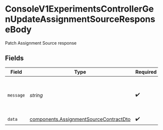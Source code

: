 # ConsoleV1ExperimentsControllerGenUpdateAssignmentSourceResponseBody

Patch Assignment Source response


## Fields

| Field                                                                                            | Type                                                                                             | Required                                                                                         | Description                                                                                      |
| ------------------------------------------------------------------------------------------------ | ------------------------------------------------------------------------------------------------ | ------------------------------------------------------------------------------------------------ | ------------------------------------------------------------------------------------------------ |
| `message`                                                                                        | *string*                                                                                         | :heavy_check_mark:                                                                               | A simple string explaining the result of the operation.                                          |
| `data`                                                                                           | [components.AssignmentSourceContractDto](../../models/components/assignmentsourcecontractdto.md) | :heavy_check_mark:                                                                               | N/A                                                                                              |